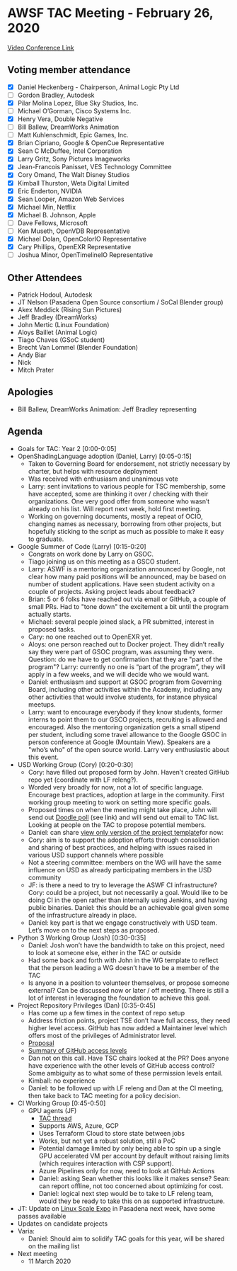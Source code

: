 # **AWSF TAC Meeting - February 26, 2020**

[Video Conference Link](https://zoom.us/j/757849640)

## Voting member attendance

* [x] Daniel Heckenberg - Chairperson, Animal Logic Pty Ltd
* [ ] Gordon Bradley, Autodesk
* [x] Pilar Molina Lopez, Blue Sky Studios, Inc.
* [ ] Michael O’Gorman, Cisco Systems Inc.
* [x] Henry Vera, Double Negative
* [ ] Bill Ballew, DreamWorks Animation
* [ ] Matt Kuhlenschmidt, Epic Games, Inc.
* [x] Brian Cipriano, Google & OpenCue Representative
* [x] Sean C McDuffee, Intel Corporation
* [x] Larry Gritz, Sony Pictures Imageworks
* [x] Jean-Francois Panisset, VES Technology Committee
* [x] Cory Omand, The Walt Disney Studios
* [x] Kimball Thurston, Weta Digital Limited
* [x] Eric Enderton, NVIDIA
* [x] Sean Looper, Amazon Web Services
* [x] Michael Min, Netflix
* [x] Michael B. Johnson, Apple
* [ ] Dave Fellows, Microsoft
* [ ] Ken Museth, OpenVDB Representative
* [x] Michael Dolan, OpenColorIO Representative
* [x] Cary Phillips, OpenEXR Representative
* [ ] Joshua Minor, OpenTimelineIO Representative

## Other Attendees

* Patrick Hodoul, Autodesk
* JT Nelson (Pasadena Open Source consortium / SoCal Blender group)
* Akex Meddick (Rising Sun Pictures)
* Jeff Bradley (DreamWorks)
* John Mertic (Linux Foundation)
* Aloys Baillet (Animal Logic)
* Tiago Chaves (GSoC student)
* Brecht Van Lommel (Blender Foundation)
* Andy Biar
* Nick
* Mitch Prater

## Apologies

* Bill Ballew, DreamWorks Animation: Jeff Bradley representing

## Agenda

* Goals for TAC: Year 2 [0:00-0:05]
* OpenShadingLanguage adoption (Daniel, Larry) [0:05-0:15]
    * Taken to Governing Board for endorsement, not strictly necessary by charter, but helps with resource deployment
    * Was received with enthusiasm and unanimous vote
    * Larry: sent invitations to various people for TSC membership, some have accepted, some are thinking it over / checking with their organizations. One very good offer from someone who wasn’t already on his list. Will report next week, hold first meeting.
    * Working on governing documents, mostly a repeat of OCIO, changing names as necessary, borrowing from other projects, but hopefully sticking to the script as much as possible to make it easy to graduate.
* Google Summer of Code (Larry) [0:15-0:20]
    * Congrats on work done by Larry on GSOC.
    * Tiago joining us on this meeting as a GSCO student.
    * Larry: ASWF is a mentoring organization announced by Google, not clear how many paid positions will be announced, may be based on number of student applications. Have seen student activity on a couple of projects. Asking project leads about feedback?
    * Brian: 5 or 6 folks have reached out via email or GitHub, a couple of small PRs. Had to "tone down" the excitement a bit until the program actually starts.
    * Michael: several people joined slack, a PR submitted, interest in proposed tasks.
    * Cary: no one reached out to OpenEXR yet.
    * Aloys: one person reached out to Docker project. They didn’t really say they were part of GSOC program, was assuming they were. Question: do we have to get confirmation that they are "part of the program"? Larry: currently no one is “part of the program”, they will apply in a few weeks, and we will decide who we would want.
    * Daniel: enthusiasm and support at GSOC program from Governing Board, including other activities within the Academy, including any other activities that would involve students, for instance physical meetups.
    * Larry: want to encourage everybody if they know students, former interns to point them to our GSCO projects, recruiting is allowed and encouraged. Also the mentoring organization gets a small stipend per student, including some travel allowance to the Google GSOC in person conference at Google (Mountain View). Speakers are a "who’s who" of the open source world. Larry very enthusiastic about this event.
* USD Working Group (Cory) [0:20-0:30]
    * Cory: have filled out proposed form by John. Haven’t created GitHub repo yet (coordinate with LF releng?).
    * Worded very broadly for now, not a lot of specific language. Encourage best practices, adoption at large in the community. First working group meeting to work on setting more specific goals.
    * Proposed times on when the meeting might take place, John will send out [Doodle poll](https://doodle.com/poll/xhgph9wppqib6d5i) (see link) and will send out email to TAC list. Looking at people on the TAC to propose potential members.
    * Daniel: can share [view only version of the project template](https://docs.google.com/document/d/17MkQziiwpAUjydp39xEBUxIfczhnphq9eUN2s9HK_Gs/edit?usp=sharing)for now:
    * Cory: aim is to support the adoption efforts through consolidation and sharing of best practices, and helping with issues raised in various USD support channels where possible
    * Not a steering committee: members on the WG will have the same influence on USD as already participating members in the USD community
    * JF: is there a need to try to leverage the ASWF CI infrastructure? Cory: could be a project, but not necessarily a goal. Would like to be doing CI in the open rather than internally using Jenkins, and having public binaries. Daniel: this should be an achievable goal given some of the infrastructure already in place.
    * Daniel: key part is that we engage constructively with USD team. Let’s move on to the next steps as proposed.
* Python 3 Working Group (Josh) [0:30-0:35]
    * Daniel: Josh won’t have the bandwidth to take on this project, need to look at someone else, either in the TAC or outside
    * Had some back and forth with John in the WG template to reflect that the person leading a WG doesn’t have to be a member of the TAC
    * Is anyone in a position to volunteer themselves, or propose someone external? Can be discussed now or later / off meeting. There is still a lot of interest in leveraging the foundation to achieve this goal.
* Project Repository Privileges (Dan) [0:35-0:45]
    * Has come up a few times in the context of repo setup
    * Address friction points, project TSE don’t have full access, they need higher level access. GitHub has now added a Maintainer level which offers most of the privileges of Administrator level.
    * [Proposal](https://github.com/AcademySoftwareFoundation/tac/pull/131/files)
    * [Summary of GitHub access levels](https://help.github.com/en/github/setting-up-and-managing-organizations-and-teams/repository-permission-levels-for-an-organization#repository-access-for-each-permission-level)
    * Dan not on this call. Have TSC chairs looked at the PR? Does anyone have experience with the other levels of GitHub access control? Some ambiguity as to what some of these permission levels entail.
    * Kimball: no experience
    * Daniel: to be followed up with LF releng and Dan at the CI meeting, then take back to TAC meeting for a policy decision.
* CI Working Group [0:45-0:50]
    * GPU agents (JF)
        * [TAC thread](https://lists.aswf.io/g/tac/message/1275)
        * Supports AWS, Azure, GCP
        * Uses Terraform Cloud to store state between jobs
        * Works, but not yet a robust solution, still a PoC
        * Potential damage limited by only being able to spin up a single GPU accelerated VM per account by default without raising limits (which requires interaction with CSP support).
        * Azure Pipelines only for now, need to look at GitHub Actions
        * Daniel: asking Sean whether this looks like it makes sense? Sean: can report offline, not too concerned about optimizing for cost.
        * Daniel: logical next step would be to take to LF releng team, would they be ready to take this on as supported infrastructure.
* JT: Update on [Linux Scale Expo](https://www.socallinuxexpo.org/scale/18x) in Pasadena next week, have some passes available
* Updates on candidate projects
* Varia:
    * Daniel: Should aim to solidify TAC goals for this year, will be shared on the mailing list
* Next meeting
    * 11 March 2020
